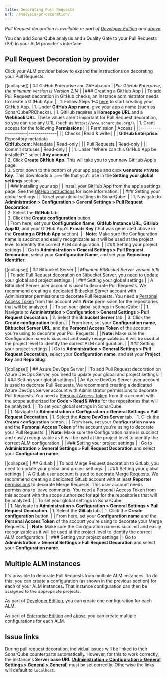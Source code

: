 ```yaml
---
title: Decorating Pull Requests
url: /analysis/pr-decoration/
---
```


_Pull Request decoration is available as part of [Developer Edition](https://redirect.sonarsource.com/editions/developer.html) and [above](https://www.sonarsource.com/plans-and-pricing/)._

You can add SonarQube analysis and a Quality Gate to your Pull Requests (PR) in your ALM provider's interface.

## Pull Request Decoration by provider

Click your ALM provider below to expand the instructions on decorating your Pull Requests.

[[collapse]]
| ## GitHub Enterprise  and GitHub.com
|
|*For GitHub Enterprise, the minimum version is Version 2.14*
|
| ### Creating a GitHub App
|
| To add Pull Request decoration in GitHub checks, an instance administrator needs to create a GitHub App:
|
| 1. Follow Steps 1–4 [here](https://developer.github.com/apps/building-github-apps/creating-a-github-app/) to start creating your GitHub App.
| 1. Under **GitHub App name**, give your app a name (such as SonarQubePRChecks).
| 1. GitHub requires a **Homepage URL** and a **Webhook URL**. These values aren't important for Pull Request decoration, so you can use any URL (such as `https://www.sonarqube.org/`).
| 1. Grant access for the following **Permissions**
|
|	| Permission          | Access       |
|	|---------------------|--------------|
|	| Checks              | Read & write |
|	| **GitHub Enterprise:** Repository metadata <br/> **GitHub.com:** Metadata | Read-only    |
|	| Pull Requests       | Read-only    |
|	| Commit statuses     | Read-only    |
|
| 1. Under "Where can this GitHub App be installed?," select **Any account**.  
| 2. Click **Create GitHub App**. This will take you to your new GitHub App's page.  
| 3. Scroll down to the bottom of your app page and click **Generate Private Key**. This downloads a `.pem` file that you'll use in the **Setting your global settings** section.  
|
| ### Installing your app 
|
| Install your GitHub App from the app's settings page. See the [GitHub instructions](https://developer.github.com/apps/installing-github-apps/) for more information.
|
| ### Setting your global settings
|
| To set your global settings in SonarQube:
|
| 1. Navigate to **Administration > Configuration > General Settings > Pull Request Decoration**.  
| 2. Select the **GitHub** tab.  
| 3. Click the **Create configuration** button.  
|
| From here, set your **Configuration Name**, **GitHub Instance URL**, **GitHub App ID**, and your GitHub App's **Private Key** (that was generated above in the **Creating a GitHub App** section).
|
| **Note:** Make sure the Configuration name is succinct and easily recognizable as it will be used at the project level to identify the correct ALM configuration.
|
| ### Setting your project settings
|
| Go to **Administration > General Settings > Pull Request Decoration**, select your **Configuration Name**, and set your **Repository identifier**.

[[collapse]]
| ## Bitbucket Server
|
| *Minimum BitBucket Server version 5.15*
|
| To add Pull Request decoration on Bitbucket Server, you need to update your global and project settings. 
|
| ### Setting your global settings
|
| A Bitbucket Server user account is used to decorate Pull Requests. We recommend creating a dedicated Bitbucket Server account with Administrator permissions to decorate Pull Requests. You need a [Personal Access Token](https://confluence.atlassian.com/bitbucketserver0515/personal-access-tokens-961275199.html) from this account with **Write** permission for the repositories that will be analyzed.
| 
| To set your global settings in SonarQube:
|
| 1. Navigate to **Administration > Configuration > General Settings > Pull Request Decoration**.
| 2. Select the **Bitbucket Server** tab.
| 3. Click the **Create configuration** button.
|
| From here, set your  **Configuration name**, **Bitbucket Server URL**, and the **Personal Access Token** of the account you're using to decorate your Pull Requests.
|
| **Note:** Make sure the Configuration name is succinct and easily recognizable as it will be used at the project level to identify the correct ALM configuration.
|
| ### Setting your project settings
|
| Go to **Administration > General Settings > Pull Request Decoration**, select your **Configuration name**, and set your **Project Key** and **Repo Slug**.

[[collapse]]
| ## Azure DevOps Server
|
| To add Pull Request decoration on Azure DevOps Server, you need to update your global and project settings. 
|
| ### Setting your global settings
|
| An Azure DevOps Server user account is used to decorate Pull Requests. We recommend creating a dedicated Azure DevOps Server account with Administrator permissions to decorate Pull Requests. You need a [Personal Access Token](https://docs.microsoft.com/en-us/azure/devops/organizations/accounts/use-personal-access-tokens-to-authenticate?view=tfs-2017&tabs=preview-page) from this account with the scope authorized for **Code > Read & Write** for the repositories that will be analyzed.
|
| To set your global settings in SonarQube:  
|
| 1. Navigate to **Administration > Configuration > General Settings > Pull Request Decoration**.
| 1. Select the **Azure DevOps Server** tab.
| 1. Click the **Create configuration** button.
|
| From here, set your **Configuration name** and the **Personal Access Token** of the account you're using to decorate your Pull Requests.
|
| **Note:** Make sure the Configuration name is succinct and easily recognizable as it will be used at the project level to identify the correct ALM configuration.
|
| ### Setting your project settings
|
| Go to **Administration > General Settings > Pull Request Decoration** and select your **Configuration name**.

[[collapse]]
| ## GitLab
|
| To add Merge Request decoration to GitLab, you need to update your global and project settings.
|
| ### Setting your global settings
|
| A GitLab user account is used to decorate Merge Requests. We recommend creating a dedicated GitLab account with at least **Reporter** [permissions](https://docs.gitlab.com/ee/user/permissions.html) to decorate Merge Requests. This user account needs permissions to leave comments. You need a Personal Access Token from this account with the scope authorized for **api** for the repositories that will be analyzed.
|
| To set your global settings in SonarQube:  
|
| 1. Navigate to **Administration > Configuration > General Settings > Pull Request Decoration**.
| 1. Select the **GitLab** tab.
| 1. Click the **Create configuration** button.
|
| From here, set your **Configuration name** and the **Personal Access Token** of the account you're using to decorate your Merge Requests.
|
| **Note:** Make sure the Configuration name is succinct and easily recognizable as it will be used at the project level to identify the correct ALM configuration.
|
| ### Setting your project settings
|
| Go to **Administration > General Settings > Pull Request Decoration** and select your **Configuration name**.

## Multiple ALM instances

It's possible to decorate Pull Requests from multiple ALM instances. To do this, you can create a configuration (as shown in the previous section) for each of your ALM instances. That instance configuration can then be assigned to the appropriate projects.

As part of [Developer Edition](https://redirect.sonarsource.com/editions/developer.html), you can create one configuration for each ALM. 

As part of [Enterprise Edition](https://redirect.sonarsource.com/editions/enterprise.html) and [above](https://www.sonarsource.com/plans-and-pricing/), you can create multiple configurations for each ALM.

## Issue links
During pull request decoration, individual issues will be linked to their SonarQube counterparts automatically. However, for this to work correctly, the instance's **Server base URL** (**[Administration > Configuration > General Settings > General > General](/#sonarqube-admin#/admin/settings/)**) must be set correctly. Otherwise the links will default to `localhost`.
